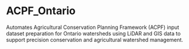 # ACPF_Ontario
Automates Agricultural Conservation Planning Framework (ACPF) input dataset preparation for Ontario watersheds using LiDAR and GIS data to support precision conservation and agricultural watershed management.
